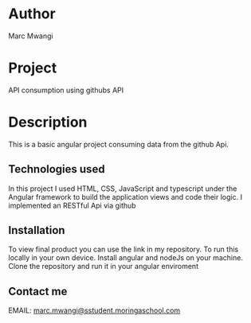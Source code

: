 # Author

Marc Mwangi

# Project

API consumption using githubs API

# Description

This is a basic angular project consuming data from the github Api. 

## Technologies used

In this project I used HTML, CSS, JavaScript and typescript under the Angular framework to build the application views and code their logic. I implemented an RESTful Api via github

## Installation

To view final product you can use the link in my repository. To run this locally in your own device. Install angular and nodeJs on your machine. Clone the repository and run it in your angular enviroment

## Contact me

EMAIL: marc.mwangi@sstudent.moringaschool.com
